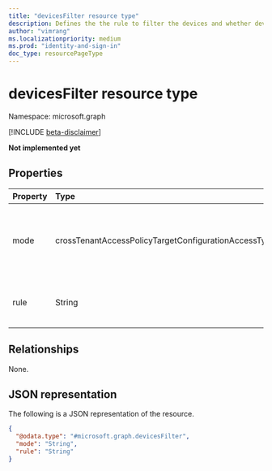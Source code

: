 ```yaml
---
title: "devicesFilter resource type"
description: Defines the the rule to filter the devices and whether devices satisfying the rule should be allowed or blocked. **devicesFilter is not yet implemented.**
author: "vimrang"
ms.localizationpriority: medium
ms.prod: "identity-and-sign-in"
doc_type: resourcePageType
---
```


# devicesFilter resource type

Namespace: microsoft.graph

[!INCLUDE [beta-disclaimer](../../includes/beta-disclaimer.md)]

**Not implemented yet**

## Properties
|Property|Type|Description|
|:---|:---|:---|
|mode|crossTenantAccessPolicyTargetConfigurationAccessType|Determines whether devices satisfying the rule should be allowed or blocked.The possible values are: `allowed`, `blocked`, `unknownFutureValue`.**Not implemented yet**|
|rule|String|Defines the rule to filter the devices. An example would be `device.deviceAttribute2 -eq 'PrivilegedAccessWorkstation'` **Not implemented yet**|

## Relationships
None.

## JSON representation
The following is a JSON representation of the resource.
<!-- {
  "blockType": "resource",
  "@odata.type": "microsoft.graph.devicesFilter"
}
-->
``` json
{
  "@odata.type": "#microsoft.graph.devicesFilter",
  "mode": "String",
  "rule": "String"
}
```